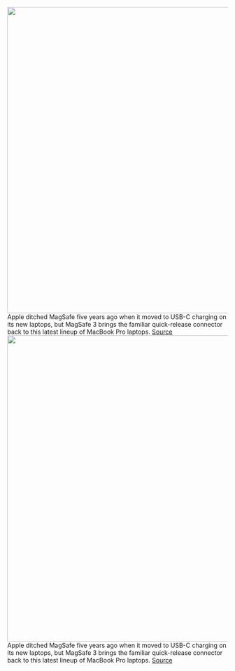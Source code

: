 <img src='https://cdn.vox-cdn.com/thumbor/nHiLv4_XG4LTAuX0DThA0AbVYqo=/0x0:1960x1274/1200x800/filters:focal(824x481:1136x793)/cdn.vox-cdn.com/uploads/chorus_image/image/70012128/Apple_MacBook_Pro_MagSafe_10182021.0.jpg' width='700px' /><br/>
Apple ditched MagSafe five years ago when it moved to USB-C charging on its new laptops, but MagSafe 3 brings the familiar quick-release connector back to this latest lineup of MacBook Pro laptops.
<a href='https://www.theverge.com/2021/10/18/22733119/apple-new-macbook-pro-magsafe-back'> Source <a/><img src='https://cdn.vox-cdn.com/thumbor/nHiLv4_XG4LTAuX0DThA0AbVYqo=/0x0:1960x1274/1200x800/filters:focal(824x481:1136x793)/cdn.vox-cdn.com/uploads/chorus_image/image/70012128/Apple_MacBook_Pro_MagSafe_10182021.0.jpg' width='700px' /><br/>
Apple ditched MagSafe five years ago when it moved to USB-C charging on its new laptops, but MagSafe 3 brings the familiar quick-release connector back to this latest lineup of MacBook Pro laptops.
<a href='https://www.theverge.com/2021/10/18/22733119/apple-new-macbook-pro-magsafe-back'> Source <a/>
